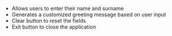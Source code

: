 - Allows users to enter their name and surname
- Generates a customized greeting message based on user input
- Clear button to reset the fields
- Exit button to close the application
